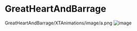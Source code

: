 # GreatHeartAndBarrage
GreatHeartAndBarrage/XTAnimations/image/a.png
![image](https://github.com/lyjl1025822032/GreatHeartAndBarrage/raw/master/GreatHeartAndBarrage/image/a.png)
